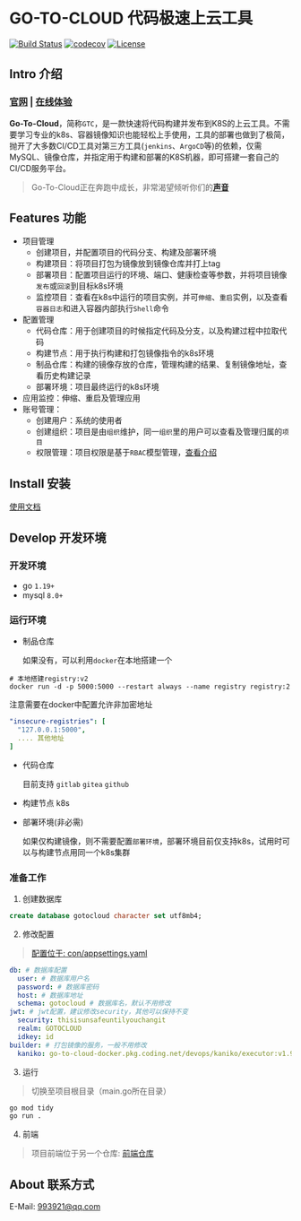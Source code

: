 # GO-TO-CLOUD 代码极速上云工具

[![Build Status](https://github.com/go-to-cloud/go-to-cloud/actions/workflows/codecov.yml/badge.svg?branch=main)](https://github.com/go-to-cloud/go-to-cloud/actions?query=branch%3Amain)
[![codecov](https://codecov.io/gh/go-to-cloud/go-to-cloud/branch/main/graph/badge.svg?token=9Y81AN6KUA)](https://codecov.io/gh/go-to-cloud/go-to-cloud)
[![License](https://img.shields.io/badge/License-Apache%202.0-blue.svg)](https://github.com/go-to-cloud/go-to-cloud/blob/main/LICENSE)

## Intro 介绍

### [官网](https://www.gotocloud.vip) | [在线体验](https://demo.gotocloud.vip)

**Go-To-Cloud**，简称`GTC`，是一款快速将代码构建并发布到K8S的上云工具。不需要学习专业的k8s、容器镜像知识也能轻松上手使用，工具的部署也做到了极简，抛开了大多数CI/CD工具对第三方工具(`jenkins`、`ArgoCD`等)的依赖，仅需MySQL、镜像仓库，并指定用于构建和部署的K8S机器，即可搭建一套自己的CI/CD服务平台。

> Go-To-Cloud正在奔跑中成长，非常渴望倾听你们的[**声音**](https://github.com/go-to-cloud/go-to-cloud/issues)

## Features 功能

- 项目管理
  - 创建项目，并配置项目的代码分支、构建及部署环境
  - 构建项目：将项目打包为镜像放到镜像仓库并打上tag
  - 部署项目：配置项目运行的环境、端口、健康检查等参数，并将项目镜像`发布`或`回滚`到目标k8s环境
  - 监控项目：查看在k8s中运行的项目实例，并可`伸缩`、`重启`实例，以及查看`容器日志`和进入容器内部执行`Shell`命令
- 配置管理
  - 代码仓库：用于创建项目的时候指定代码及分支，以及构建过程中拉取代码
  - 构建节点：用于执行构建和打包镜像指令的k8s环境
  - 制品仓库：构建的镜像存放的仓库，管理构建的结果、复制镜像地址，查看历史构建记录
  - 部署环境：项目最终运行的k8s环境
- 应用监控：伸缩、重启及管理应用
- 账号管理：
  - 创建用户：系统的使用者
  - 创建组织：项目是由`组织`维护，同一`组织`里的用户可以查看及管理归属的`项目`
  - 权限管理：项目权限是基于`RBAC`模型管理，[查看介绍](https://github.com/go-to-cloud/go-to-cloud/tree/main/internal/auth)
  
## Install 安装

[使用文档](https://docs.gotocloud.vip)

## Develop 开发环境

### 开发环境

- go `1.19+`
- mysql `8.0+`

### 运行环境
- 制品仓库

  如果没有，可以利用`docker`在本地搭建一个
```shell
# 本地搭建registry:v2
docker run -d -p 5000:5000 --restart always --name registry registry:2
```

注意需要在docker中配置允许非加密地址
```yaml
"insecure-registries": [
  "127.0.0.1:5000",
  .... 其他地址
]
```

- 代码仓库

  目前支持 `gitlab` `gitea` `github`

- 构建节点
  k8s

- 部署环境(非必需)

  如果仅构建镜像，则不需要配置`部署环境`，部署环境目前仅支持k8s，试用时可以与构建节点用同一个k8s集群

### 准备工作

1. 创建数据库
```sql
create database gotocloud character set utf8mb4;
```

2. 修改配置
> [配置位于: con/appsettings.yaml](https://github.com/go-to-cloud/go-to-cloud/blob/main/conf/appsettings.yaml)

```yaml
db: # 数据库配置
  user: # 数据库用户名
  password: # 数据库密码
  host: # 数据库地址
  schema: gotocloud # 数据库名，默认不用修改
jwt: # jwt配置，建议修改security，其他可以保持不变
  security: thisisunsafeuntilyouchangit 
  realm: GOTOCLOUD
  idkey: id
builder: # 打包镜像的服务，一般不用修改
  kaniko: go-to-cloud-docker.pkg.coding.net/devops/kaniko/executor:v1.9.1-debug
```
3. 运行
> 切换至项目根目录（main.go所在目录）
```bash
go mod tidy
go run .
```

4. 前端

> 项目前端位于另一个仓库: [前端仓库](https://github.com/go-to-cloud/go-to-cloud-frontend)


## About 联系方式

E-Mail: 993921@qq.com
